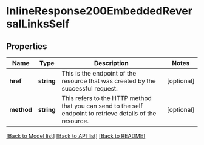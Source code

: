 # InlineResponse200EmbeddedReversalLinksSelf

## Properties
Name | Type | Description | Notes
------------ | ------------- | ------------- | -------------
**href** | **string** | This is the endpoint of the resource that was created by the successful request. | [optional] 
**method** | **string** | This refers to the HTTP method that you can send to the self endpoint to retrieve details of the resource. | [optional] 

[[Back to Model list]](../README.md#documentation-for-models) [[Back to API list]](../README.md#documentation-for-api-endpoints) [[Back to README]](../README.md)


